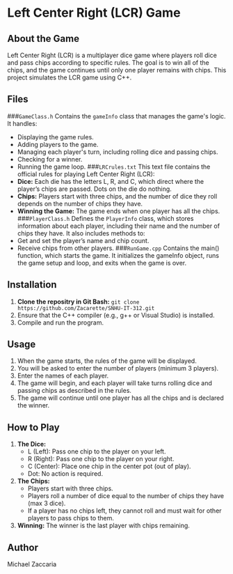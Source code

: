 # Left Center Right (LCR) Game
## About the Game
Left Center Right (LCR) is a multiplayer dice game where players roll dice and pass chips according to specific rules. The goal is to win all of the chips, and the game continues until only one player remains with chips. This project simulates the LCR game using C++.
## Files
###`GameClass.h`
Contains the `gameInfo` class that manages the game's logic. It handles:  
- Displaying the game rules.  
- Adding players to the game.  
- Managing each player's turn, including rolling dice and passing chips.  
- Checking for a winner.  
- Running the game loop.
###`LRCrules.txt`
This text file contains the official rules for playing Left Center Right (LCR):  
- **Dice:** Each die has the letters L, R, and C, which direct where the player’s chips are passed. Dots on the die do nothing.  
- **Chips:** Players start with three chips, and the number of dice they roll depends on the number of chips they have.  
- **Winning the Game:** The game ends when one player has all the chips.
###`PlayerClass.h`
Defines the `PlayerInfo` class, which stores information about each player, including their name and the number of chips they have. It also includes methods to:  
- Get and set the player’s name and chip count.  
- Receive chips from other players.
###`RunGame.cpp`
Contains the main() function, which starts the game. It initializes the gameInfo object, runs the game setup and loop, and exits when the game is over.
## Installation
1. **Clone the repositry in Git Bash:**
   `git clone https://github.com/Zacarette/SNHU-IT-312.git`
2. Ensure that the C++ compiler (e.g., g++ or Visual Studio) is installed.
3. Compile and run the program.
## Usage
1. When the game starts, the rules of the game will be displayed.
2. You will be asked to enter the number of players (minimum 3 players).
3. Enter the names of each player.
4. The game will begin, and each player will take turns rolling dice and passing chips as described in the rules.
5. The game will continue until one player has all the chips and is declared the winner.
## How to Play
1. **The Dice:**
   - L (Left): Pass one chip to the player on your left.
   - R (Right): Pass one chip to the player on your right.
   - C (Center): Place one chip in the center pot (out of play).
   - Dot: No action is required.
2. **The Chips:**
   - Players start with three chips.
   - Players roll a number of dice equal to the number of chips they have (max 3 dice).
   - If a player has no chips left, they cannot roll and must wait for other players to pass chips to them.
3. **Winning:** The winner is the last player with chips remaining.
## Author
Michael Zaccaria
